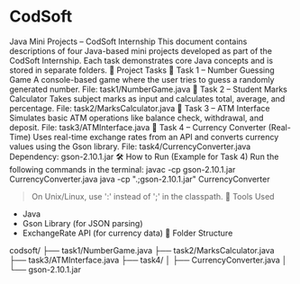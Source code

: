 # CodSoft
Java Mini Projects – CodSoft Internship
This document contains descriptions of four Java-based mini projects developed as part of the CodSoft Internship. Each task demonstrates core Java concepts and is stored in separate folders.
🧩 Project Tasks
🔹 Task 1 – Number Guessing Game
A console-based game where the user tries to guess a randomly generated number.
File: task1/NumberGame.java
🔹 Task 2 – Student Marks Calculator
Takes subject marks as input and calculates total, average, and percentage.
File: task2/MarksCalculator.java
🔹 Task 3 – ATM Interface
Simulates basic ATM operations like balance check, withdrawal, and deposit.
File: task3/ATMInterface.java
🔹 Task 4 – Currency Converter (Real-Time)
Uses real-time exchange rates from an API and converts currency values using the Gson library.
File: task4/CurrencyConverter.java
Dependency: gson-2.10.1.jar
🛠️ How to Run (Example for Task 4)
Run the following commands in the terminal:
javac -cp gson-2.10.1.jar CurrencyConverter.java
java -cp ".;gson-2.10.1.jar" CurrencyConverter
> On Unix/Linux, use ':' instead of ';' in the classpath.
🔗 Tools Used
- Java
- Gson Library (for JSON parsing)
- ExchangeRate API (for currency data)
📁 Folder Structure

codsoft/
├── task1/NumberGame.java
├── task2/MarksCalculator.java
├── task3/ATMInterface.java
├── task4/
│   ├── CurrencyConverter.java
│   └── gson-2.10.1.jar

